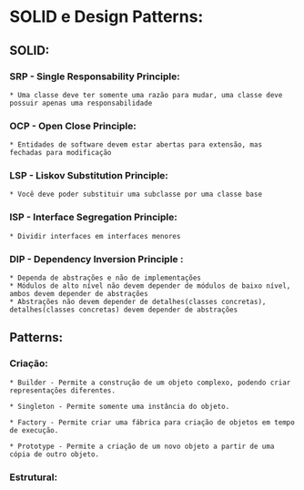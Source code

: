 # SOLID e Design Patterns:

## SOLID:

### SRP - Single Responsability Principle:

    * Uma classe deve ter somente uma razão para mudar, uma classe deve possuir apenas uma responsabilidade

### OCP - Open Close Principle:

    * Entidades de software devem estar abertas para extensão, mas fechadas para modificação

### LSP - Liskov Substitution Principle:

    * Você deve poder substituir uma subclasse por uma classe base

### ISP - Interface Segregation Principle:

    * Dividir interfaces em interfaces menores

### DIP - Dependency Inversion Principle :

	* Dependa de abstrações e não de implementações
	* Módulos de alto nível não devem depender de módulos de baixo nível, ambos devem depender de abstrações
	* Abstrações não devem depender de detalhes(classes concretas), detalhes(classes concretas) devem depender de abstrações

## Patterns:

### Criação:

    * Builder - Permite a construção de um objeto complexo, podendo criar representações diferentes.

    * Singleton - Permite somente uma instância do objeto.

    * Factory - Permite criar uma fábrica para criação de objetos em tempo de execução.

    * Prototype - Permite a criação de um novo objeto a partir de uma cópia de outro objeto.


### Estrutural:








